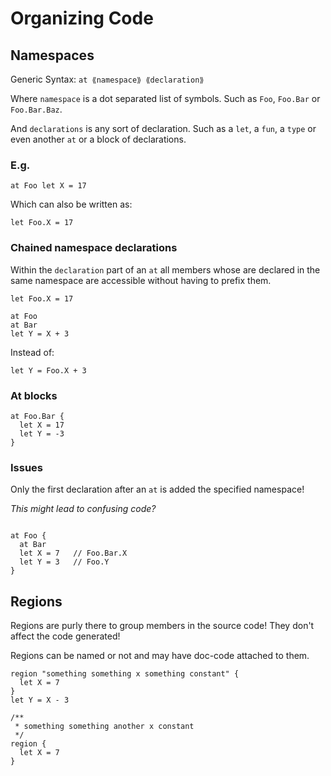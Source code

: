 # Organizing Code

## Namespaces

Generic Syntax: `at ⟪namespace⟫ ⟪declaration⟫`

Where `namespace` is a dot separated list of symbols.
Such as `Foo`, `Foo.Bar` or `Foo.Bar.Baz`.

And `declarations` is any sort of declaration.
Such as a `let`, a `fun`, a `type` or even
another `at` or a block of declarations.

### E.g.
```
at Foo let X = 17
```
Which can also be written as:
```
let Foo.X = 17
```

### Chained namespace declarations

Within the `declaration` part of an `at`
all members whose are declared in the same
namespace are accessible without having to
prefix them.

```
let Foo.X = 17

at Foo
at Bar
let Y = X + 3
```
Instead of:
```
let Y = Foo.X + 3
```

### At blocks

```
at Foo.Bar {
  let X = 17
  let Y = -3
}
```

### Issues

Only the first declaration after an `at`
is added the specified namespace!

*This might lead to confusing code?*

```

at Foo {
  at Bar
  let X = 7   // Foo.Bar.X
  let Y = 3   // Foo.Y
}

```

## Regions

Regions are purly there to group members
in the source code! They don't affect the code generated!

Regions can be named or not and may have doc-code
attached to them.

```
region "something something x something constant" {
  let X = 7
}
let Y = X - 3
```

```
/**
 * something something another x constant
 */
region {
  let X = 7
}
```
